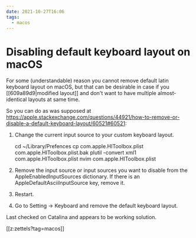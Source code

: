 ```yaml
---
date: 2021-10-27T16:06
tags:
  - macos
---
```


# Disabling default keyboard layout on macOS

For some (understandable) reason you cannot remove default latin keyboard layout on macOS, but that can be desirable in case if you [[609a89d9|modified layout]] and don't want to have multiple almost-identical layouts at same time.

So you can do as was supposed at https://apple.stackexchange.com/questions/44921/how-to-remove-or-disable-a-default-keyboard-layout/60521#60521:

1. Change the current input source to your custom keyboard layout.

	cd ~/Library/Prefences
	cp com.apple.HIToolbox.plist com.apple.HIToolbox.plist.bak
	plutil -convert xml1 com.apple.HIToolbox.plist
	nvim com.apple.HIToolbox.plist

2. Remove the input source or input sources you want to disable from the AppleEnabledInputSources dictionary. If there is an AppleDefaultAsciiInputSource key, remove it.
3. Restart.
4. Go to Setting -> Keyboard and remove the default keyboard layout.

Last checked on Catalina and appears to be working solution.

[[z:zettels?tag=macos]]
